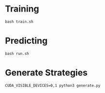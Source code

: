 # Training
```shell
bash train.sh
```

# Predicting
```shell
bash run.sh
```

# Generate Strategies
```shell
CUDA_VISIBLE_DEVICES=0,1 python3 generate.py
```